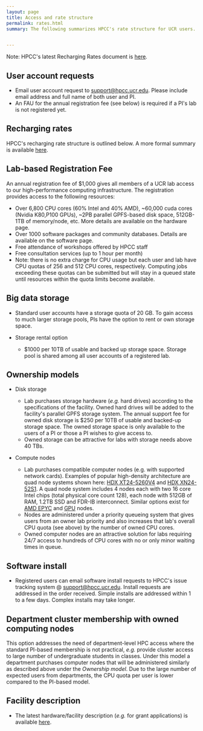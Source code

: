 ```yaml
---
layout: page
title: Access and rate structure
permalink: rates.html
summary: The following summarizes HPCC's rate structure for UCR users. For more details consult the Recharging Rate document. 


---
```


Note: HPCC's latest Recharging Rates document is [here](http://hpcc.ucr.edu/docs.html). 

## User account requests

* Email user account request to [support@hpcc.ucr.edu](mailto:support@hpcc.ucr.edu). Please include email address and full name of both user and PI.
* An FAU for the annual registration fee (see below) is required if a PI's lab is not registered yet.

## Recharging rates

HPCC's recharging rate structure is outlined below. A more formal summary is available [here](http://hpcc.ucr.edu/docs.html). 

## Lab-based Registration Fee

An annual registration fee of $1,000 gives all members of a UCR lab access to our high-performance computing infrastructure.
The registration provides access to the following resources: 

  * Over 6,800 CPU cores (60% Intel and 40% AMD), ~60,000 cuda cores (Nvidia K80,P100 GPUs), ~2PB parallel GPFS-based disk space, 512GB-1TB of memory/node, etc. More details are available on the hardware page.
  * Over 1000 software packages and community databases. Details are available on the software page.
  * Free attendance of workshops offered by HPCC staff
  * Free consultation services (up to 1 hour per month)
  * Note: there is no extra charge for CPU usage but each user and lab have CPU quotas of 256 and 512 CPU cores, respectively. Computing jobs exceeding these quotas can be submitted but will stay in a queued state until resources within the quota limits become available. 

## Big data storage

* Standard user accounts have a storage quota of 20 GB. To gain access to much larger storage pools, PIs have the option to rent or own storage space.
* Storage rental option
    
    * $1000 per 10TB of usable and backed up storage space. Storage pool is shared among all user accounts of a registered lab.
 
## Ownership models

* Disk storage
        
    * Lab purchases storage hardware (_e.g._ hard drives) according to the specifications of the facility. Owned hard drives will be added to the facility's parallel GPFS storage system. The annual support fee for owned disk storage is $250 per 10TB of usable and backed-up storage space. The owned storage space is only available to the users of a PI or those a PI wishes to give access to.
    * Owned storage can be attractive for labs with storage needs above 40 TBs.

* Compute nodes
        
    * Lab purchases compatible computer nodes (e.g. with supported network cards). Examples of popular high-density architecture are quad node systems shown here: [HDX XT24-5260V4](http://www.thinkmate.com/system/hdx-xt24-5260v4-sas3) and [HDX XN24-52S1](https://www.thinkmate.com/system/hdx-xn24-52s1). A quad node system includes 4 nodes each with two 16 core Intel chips (total physical core count 128), each node with 512GB of RAM, 1.2TB SSD and FDR-IB interconnect. Similar options exist for [AMD EPYC](https://www.thinkmate.com/systems/servers/rax#platform:amd-epyc-7002) and [GPU](https://www.thinkmate.com/systems/servers/gpx) nodes. 
    * Nodes are administered under a priority queueing system that gives users from an owner lab priority and also increases that lab's overall CPU quota (see above) by the number of owned CPU cores.
    * Owned computer nodes are an attractive solution for labs requiring 24/7 access to hundreds of CPU cores with no or only minor waiting times in queue.

## Software install

* Registered users can email software install requests to HPCC's issue tracking system @ [support@hpcc.ucr.edu](mailto:support@hpcc.ucr.edu). Install requests are addressed in the order received. Simple installs are addressed within 1 to a few days. Complex installs may take longer.

<!---
## Startup packages for new PIs
Startup packages are available for variable numbers and architectures of HPC nodes and storage amounts. This includes the following components:

Standard startup packages in the amount of $20K (N=1), $30K (N=2), $40K (N=3)
and so on are available. Note: N refers to the number of HPC nodes below. The
cost for these packages can be covered by the initial complement of new PIs. 

* N HPC node(s): owned by lab for 5 yrs and administered under priority queueing model. After this time the node becomes part of the shared HPCC cluster resources. 

    * Each node with 32* Intel CPU cores (64* logical cores), 512GB RAM and Infiniband interconnect. *The core numbers might nearly double when newer and less expensive Intel chip sets will be released this year. However, the per node cost may be subject to rapid changes (e.g the cost of RAM has increased by several fold in last year).
    * Alternative node architecture (_e.g._ GPU) are available upon request
* Owned HPC nodes with various CPU/GPU architectures, RAM and SSD specifications. Pricing is comptetitive, but will greatly depend on the current market value of HPC components, custom configurations and discounts provided by vendors. 
* Rented big data storage @ $1000 for 10TB per yr covered for 5 yrs; or owned disk storage when storage needs are above 20TB 
* HPCC subscription fee of $1000/yr covered for 5 yrs

To configure a startup HPC package, please contact the facility staff directly.
-->

## Department cluster membership with owned computing nodes

This option addresses the need of department-level HPC access where the standard 
PI-based membership is not practical, _e.g._ provide cluster access to large number of undergraduate
students in classes. Under this model a department purchases computer nodes
that will be administered similarly as described above under the _Ownership
model_. Due to the large number of expected users from departments, the
CPU quota per user is lower compared to the PI-based model.

## Facility description

   * The latest hardware/facility description (_e.g._ for grant applications) is available [here](https://goo.gl/43eOwQ).



